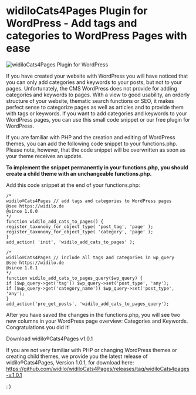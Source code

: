 # widiloCats4Pages Plugin for WordPress - Add tags and categories to WordPress Pages with ease

![widiloCats4Pages Plugin for WordPress](https://github.com/widilo/widiloCats4Pages/blob/main/widiloCats4Pages-Screenshot.png?raw=true)

If you have created your website with WordPress you will have noticed that you can only add categories and keywords to your posts, but not to your pages. Unfortunately, the CMS WordPress does not provide for adding categories and keywords to pages. With a view to good usability, an orderly structure of your website, thematic search functions or SEO, it makes perfect sense to categorize pages as well as articles and to provide them with tags or keywords.
If you want to add categories and keywords to your WordPress pages, you can use this small code snippet or our free plugin for WordPress.

If you are familiar with PHP and the creation and editing of WordPress themes, you can add the following code snippet to your functions.php. Please note, however, that the code snippet will be overwritten as soon as your theme receives an update.

**To implement the snippet permanently in your functions.php, you should create a child theme with an unchangeable functions.php.**

Add this code snippet at the end of your functions.php:

```
/*
widilo®Cats4Pages // add tags and categories to WordPress pages
@see https://widilo.de
@since 1.0.0
*/
function widilo_add_cats_to_pages() {
register_taxonomy_for_object_type( 'post_tag', 'page' );
register_taxonomy_for_object_type( 'category', 'page' );
}
add_action( 'init', 'widilo_add_cats_to_pages' );

/*
widilo®Cats4Pages // include all tags and categories in wp_query
@see https://widilo.de
@since 1.0.1
*/
function widilo_add_cats_to_pages_query($wp_query) {
if ($wp_query->get('tag')) $wp_query->set('post_type', 'any');
if ($wp_query->get('category_name')) $wp_query->set('post_type', 'any');
}
add_action('pre_get_posts', 'widilo_add_cats_to_pages_query');
```
After you have saved the changes in the functions.php, you will see two new columns in your WordPress page overview: Categories and Keywords. Congratulations you did it!

Download widilo®Cats4Pages v1.0.1

If you are not very familiar with PHP or changing WordPress themes or creating child themes, we provide you the latest release of widilo®Cats4Pages, Version 1.0.1, for download here: https://github.com/widilo/widiloCats4Pages/releases/tag/widiloCats4pages-v.1.0.1 

: )
